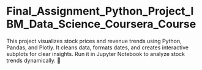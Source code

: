 # Final_Assignment_Python_Project_IBM_Data_Science_Coursera_Course
This project visualizes stock prices and revenue trends using Python, Pandas, and Plotly. It cleans data, formats dates, and creates interactive subplots for clear insights. Run it in Jupyter Notebook to analyze stock trends dynamically. 🚀
